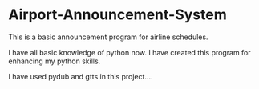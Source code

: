 # Airport-Announcement-System
This is a basic announcement program for airline schedules.

I have all basic knowledge of python now. I have created this program for enhancing my python skills.

I have used pydub and gtts in this project....
